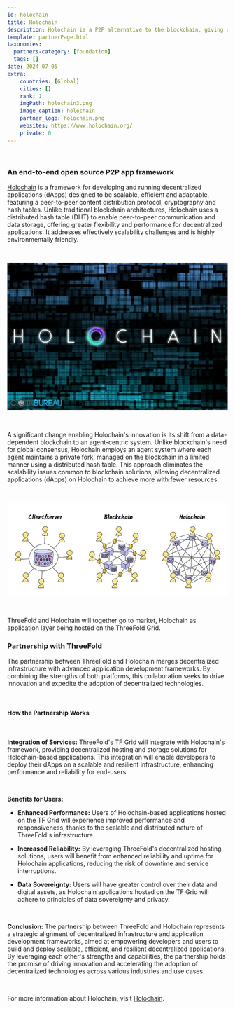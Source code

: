 ```yaml
---
id: holochain
title: Holochain
description: Holochain is a P2P alternative to the blockchain, giving developers a framework for creating decentralized applications
template: partnerPage.html
taxonomies:
  partners-category: [foundation]
  tags: []
date: 2024-07-05
extra:
    countries: [Global]
    cities: []
    rank: 1
    imgPath: holochain3.png
    image_caption: holochain
    partner_logo: holochain.png
    websites: https://www.holochain.org/
    private: 0
---
```


<br/>

### **An end-to-end open source P2P app framework**

[Holochain](https://www.holochain.org) is a framework for developing and running decentralized applications (dApps) designed to be scalable, efficient and adaptable, featuring a peer-to-peer content distribution protocol, cryptography and hash tables. Unlike traditional blockchain architectures, Holochain uses a distributed hash table (DHT) to enable peer-to-peer communication and data storage, offering greater flexibility and performance for decentralized applications. It addresses effectively scalability challenges and is highly environmentally friendly.

<br/>

![holochain](holochain3.png)

<br/>

A significant change enabling Holochain's innovation is its shift from a data-dependent blockchain to an agent-centric system. Unlike blockchain's need for global consensus, Holochain employs an agent system where each agent maintains a private fork, managed on the blockchain in a limited manner using a distributed hash table. This approach eliminates the scalability issues common to blockchain solutions, allowing decentralized applications (dApps) on Holochain to achieve more with fewer resources.

<br/>

![holochain](holochain2.png)

<br/>

ThreeFold and Holochain will together go to market, Holochain as application layer being hosted on the ThreeFold Grid.

### **Partnership with ThreeFold**

The partnership between ThreeFold and Holochain merges decentralized infrastructure with advanced application development frameworks. By combining the strengths of both platforms, this collaboration seeks to drive innovation and expedite the adoption of decentralized technologies.

<br/>

#### **How the Partnership Works**

<br/>

**Integration of Services:** ThreeFold's TF Grid will integrate with Holochain's framework, providing decentralized hosting and storage solutions for Holochain-based applications. This integration will enable developers to deploy their dApps on a scalable and resilient infrastructure, enhancing performance and reliability for end-users.

<br/>

**Benefits for Users:**

- **Enhanced Performance:** Users of Holochain-based applications hosted on the TF Grid will experience improved performance and responsiveness, thanks to the scalable and distributed nature of ThreeFold's infrastructure.

- **Increased Reliability:** By leveraging ThreeFold's decentralized hosting solutions, users will benefit from enhanced reliability and uptime for Holochain applications, reducing the risk of downtime and service interruptions.

- **Data Sovereignty:** Users will have greater control over their data and digital assets, as Holochain applications hosted on the TF Grid will adhere to principles of data sovereignty and privacy.

<br/>

**Conclusion:** The partnership between ThreeFold and Holochain represents a strategic alignment of decentralized infrastructure and application development frameworks, aimed at empowering developers and users to build and deploy scalable, efficient, and resilient decentralized applications. By leveraging each other's strengths and capabilities, the partnership holds the promise of driving innovation and accelerating the adoption of decentralized technologies across various industries and use cases.

<br/>

For more information about Holochain, visit [Holochain](holochain.org).
